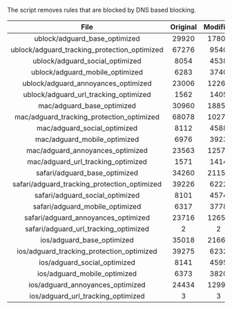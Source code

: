 The script removes rules that are blocked by DNS based blocking.


| File | Original | Modified |
|:----:|:-----:|:-----:|
| ublock/adguard_base_optimized | 29920 | 17802 |
| ublock/adguard_tracking_protection_optimized | 67276 | 9540 |
| ublock/adguard_social_optimized | 8054 | 4538 |
| ublock/adguard_mobile_optimized | 6283 | 3740 |
| ublock/adguard_annoyances_optimized | 23006 | 12269 |
| ublock/adguard_url_tracking_optimized | 1562 | 1405 |
| mac/adguard_base_optimized | 30960 | 18851 |
| mac/adguard_tracking_protection_optimized | 68078 | 10274 |
| mac/adguard_social_optimized | 8112 | 4588 |
| mac/adguard_mobile_optimized | 6976 | 3923 |
| mac/adguard_annoyances_optimized | 23563 | 12579 |
| mac/adguard_url_tracking_optimized | 1571 | 1414 |
| safari/adguard_base_optimized | 34260 | 21153 |
| safari/adguard_tracking_protection_optimized | 39226 | 6222 |
| safari/adguard_social_optimized | 8101 | 4574 |
| safari/adguard_mobile_optimized | 6317 | 3778 |
| safari/adguard_annoyances_optimized | 23716 | 12656 |
| safari/adguard_url_tracking_optimized | 2 | 2 |
| ios/adguard_base_optimized | 35018 | 21664 |
| ios/adguard_tracking_protection_optimized | 39275 | 6232 |
| ios/adguard_social_optimized | 8141 | 4595 |
| ios/adguard_mobile_optimized | 6373 | 3820 |
| ios/adguard_annoyances_optimized | 24434 | 12993 |
| ios/adguard_url_tracking_optimized | 3 | 3 |
